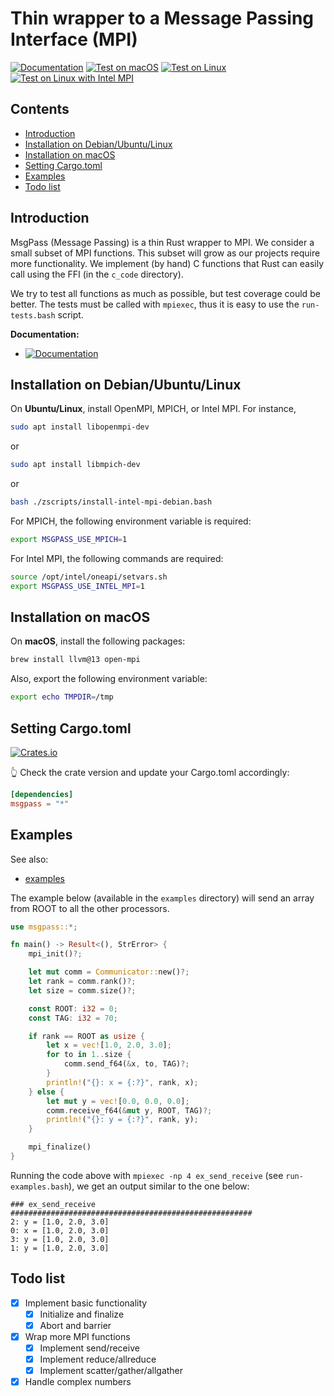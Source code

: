 # Thin wrapper to a Message Passing Interface (MPI)

[![Documentation](https://docs.rs/msgpass/badge.svg)](https://docs.rs/msgpass)
[![Test on macOS](https://github.com/cpmech/msgpass/actions/workflows/test_on_macos.yml/badge.svg)](https://github.com/cpmech/msgpass/actions/workflows/test_on_macos.yml)
[![Test on Linux](https://github.com/cpmech/msgpass/actions/workflows/test_on_linux.yml/badge.svg)](https://github.com/cpmech/msgpass/actions/workflows/test_on_linux.yml)
[![Test on Linux with Intel MPI](https://github.com/cpmech/msgpass/actions/workflows/test_on_linux_intel_mpi.yml/badge.svg)](https://github.com/cpmech/msgpass/actions/workflows/test_on_linux_intel_mpi.yml)

## Contents

* [Introduction](#introduction)
* [Installation on Debian/Ubuntu/Linux](#installation)
* [Installation on macOS](#macos)
* [Setting Cargo.toml](#cargo)
* [Examples](#examples)
* [Todo list](#todo)

## <a name="introduction"></a> Introduction

MsgPass (Message Passing) is a thin Rust wrapper to MPI. We consider a small subset of MPI functions. This subset will grow as our projects require more functionality. We implement (by hand) C functions that Rust can easily call using the FFI (in the `c_code` directory).

We try to test all functions as much as possible, but test coverage could be better. The tests must be called with `mpiexec`, thus it is easy to use the `run-tests.bash` script.

**Documentation:**

- [![Documentation](https://docs.rs/msgpass/badge.svg)](https://docs.rs/msgpass)

## <a name="installation"></a> Installation on Debian/Ubuntu/Linux

On **Ubuntu/Linux**, install OpenMPI, MPICH, or Intel MPI. For instance,

```bash
sudo apt install libopenmpi-dev
```

or

```bash
sudo apt install libmpich-dev
```

or

```bash
bash ./zscripts/install-intel-mpi-debian.bash
```

For MPICH, the following environment variable is required:

```bash
export MSGPASS_USE_MPICH=1
```

For Intel MPI, the following commands are required:

```bash
source /opt/intel/oneapi/setvars.sh
export MSGPASS_USE_INTEL_MPI=1
```

## <a name="macos"></a> Installation on macOS

On **macOS**, install the following packages:


```bash
brew install llvm@13 open-mpi
```

Also, export the following environment variable:

```bash
export echo TMPDIR=/tmp
```

## <a name="cargo"></a> Setting Cargo.toml

[![Crates.io](https://img.shields.io/crates/v/msgpass.svg)](https://crates.io/crates/msgpass)

👆 Check the crate version and update your Cargo.toml accordingly:

```toml
[dependencies]
msgpass = "*"
```

## <a name="examples"></a> Examples

See also:

* [examples](https://github.com/cpmech/msgpass/tree/main/examples)

The example below (available in the `examples` directory) will send an array from ROOT to all the other processors.

```rust
use msgpass::*;

fn main() -> Result<(), StrError> {
    mpi_init()?;

    let mut comm = Communicator::new()?;
    let rank = comm.rank()?;
    let size = comm.size()?;

    const ROOT: i32 = 0;
    const TAG: i32 = 70;

    if rank == ROOT as usize {
        let x = vec![1.0, 2.0, 3.0];
        for to in 1..size {
            comm.send_f64(&x, to, TAG)?;
        }
        println!("{}: x = {:?}", rank, x);
    } else {
        let mut y = vec![0.0, 0.0, 0.0];
        comm.receive_f64(&mut y, ROOT, TAG)?;
        println!("{}: y = {:?}", rank, y);
    }

    mpi_finalize()
}
```

Running the code above with `mpiexec -np 4 ex_send_receive` (see `run-examples.bash`), we get an output similar to the one below:

```text
### ex_send_receive ######################################################
2: y = [1.0, 2.0, 3.0]
0: x = [1.0, 2.0, 3.0]
3: y = [1.0, 2.0, 3.0]
1: y = [1.0, 2.0, 3.0]
```

## <a name="todo"></a> Todo list

- [x] Implement basic functionality
    - [x] Initialize and finalize
    - [x] Abort and barrier
- [x] Wrap more MPI functions
    - [x] Implement send/receive
    - [x] Implement reduce/allreduce
    - [x] Implement scatter/gather/allgather
- [x] Handle complex numbers
